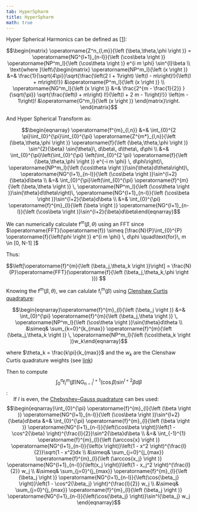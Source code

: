 ```yaml
---
tab: HyperSpharm
title: HyperSpharm
math: true
---
```


Hyper Spherical Harmonics can be defined as [[1](https://www.ncbi.nlm.nih.gov/pmc/articles/PMC4033314/)]:

$$\begin{matrix} \operatorname{Z^n_{l,m}}{\left (\beta,\theta,\phi \right )} = \operatorname{NG^{l+1}_{n-l}}{\left (\cos\beta \right )} \operatorname{NP^m_l}{\left (\cos\theta \right )} e^{i m \phi} \sin^{l}\beta \\ \text{where }\left\{\begin{matrix} \operatorname{NP^m_l}{\left (x \right )} &=& \frac{1}{\sqrt{4\pi}}\sqrt{\frac{\left(2 l + 1\right) \left(l - m\right)!}{\left(l + m\right)!}} &\operatorname{P^m_l}{\left (x \right )} \\ \operatorname{NG^m_l}{\left (x \right )} &=& \frac{2^{m - \frac{1}{2}} }{\sqrt{\pi}} \sqrt{\frac{\left(l + m\right) l!}{\left(l + 2 m - 1\right)!}} \left(m - 1\right)! &\operatorname{G^m_l}{\left (x \right )} \end{matrix}\right. \end{matrix}$$

And Hyper Spherical Transform as:

$$\begin{eqnarray} \operatorname{f^{m}_{l,n}} &=& \int_{0}^{2 \pi}\int_{0}^{\pi}\int_{0}^{\pi} \operatorname{Z^{m*}_{l,n}}{\left (\beta,\theta,\phi \right )} \operatorname{f}{\left (\beta,\theta,\phi \right )} \sin^{2}{\beta} \sin{\theta}\, d\beta\, d\theta\, d\phi  
\\ &=&  \int_{0}^{\pi}\left(\int_{0}^{\pi} \left(\int_{0}^{2 \pi} \operatorname{f}{\left (\beta,\theta,\phi \right )} e^{-i m \phi} \, d\phi\right)\, \operatorname{NP^m_l}{\left (\cos\theta \right )}\sin{\theta}d\theta\right)\, \operatorname{NG^{l+1}_{n-l}}{\left (\cos\beta \right )}\sin^{l+2}{\beta}d\beta
\\ &=&  \int_{0}^{\pi}\left(\int_{0}^{\pi} \operatorname{f}^{m}{\left (\beta,\theta \right )} \, \operatorname{NP^m_l}{\left (\cos\theta \right )}\sin{\theta}d\theta\right)\, \operatorname{NG^{l+1}_{n-l}}{\left (\cos\beta \right )}\sin^{l+2}{\beta}d\beta
\\ &=&  \int_{0}^{\pi} \operatorname{f}^{m}_{l}{\left (\beta \right )} \operatorname{NG^{l+1}_{n-l}}{\left (\cos\beta \right )}\sin^{l+2}{\beta}d\beta\end{eqnarray}$$

We can numerically calculate $\operatorname{f}^{m}{\left (\beta,\theta \right )}$ using an FFT since 
$\operatorname{FFT}(\operatorname{f}) \simeq [\frac{N}{P}\int_{0}^{P} \operatorname{f}{\left(\phi \right )} e^{i m \phi} \, d\phi \quad\text{for}\, m \in [0, N-1] ]$

Thus:

$$\left[\operatorname{f}^{m}{\left (\beta_j,\theta_k \right )}\right] = \frac{N}{P}\operatorname{FFT}(\operatorname{f}{\left (\beta_j,\theta_k,\phi \right )}) $$

Knowing the $\operatorname{f}^{m}{\left (\beta,\theta \right )}$, we can calulate $\operatorname{f}^{m}_{l}{\left (\beta \right )}$ using [Clenshaw Curtis quadrature](clenshaw_curtis.md):

$$\begin{eqnarray}\operatorname{f}^{m}_{l}{\left (\beta_j \right )} 
&=& \int_{0}^{\pi} \operatorname{f}^{m}{\left (\beta_j,\theta \right )} \, \operatorname{NP^m_l}{\left (\cos\theta \right )}\sin{\theta}d\theta 
\\ &\simeq& \sum_{k=0}^{k_{max}} \operatorname{f}^{m}{\left (\beta_j,\theta_k \right )} \, \operatorname{NP^m_l}{\left (\cos\theta_k \right )}w_k\end{eqnarray}$$

where $\theta_k = \frac{k\pi}{k_{max}}$ and the $w_k$ are the  Clenshaw Curtis quadrature weights (see [link](clenshaw_curtis.md))

Then to compute $$\int_{0}^{\pi} \operatorname{f}^{m}_{l}{\left (\beta \right )} \operatorname{NG^{l+1}_{n-l}}{\left (\cos\beta \right )}\sin^{l+2}{\beta}d\beta$$: <br>
&nbsp;&nbsp;&nbsp;&nbsp; If $l$ is even, the [Chebyshev–Gauss quadrature](https://en.wikipedia.org/wiki/Chebyshev%E2%80%93Gauss_quadrature) can bes used:<br>
$$\begin{eqnarray}\int_{0}^{\pi} \operatorname{f}^{m}_{l}{\left (\beta \right )} \operatorname{NG^{l+1}_{n-l}}{\left (\cos\beta \right )}\sin^{l+2}{\beta}d\beta
&=&  \int_{0}^{\pi} \operatorname{f}^{m}_{l}{\left (\beta \right )} \operatorname{NG^{l+1}_{n-l}}{\left(\cos\beta \right)}\left(1 - \cos^2{\beta} \right)^{\frac{l}{2}}\sin^2{\beta}d\beta
\\ &=& \int_{-1}^{1} \operatorname{f}^{m}_{l}{\left (\arccos{x} \right )} \operatorname{NG^{l+1}_{n-l}}{\left(x \right)}\left(1 - x^2 \right)^{\frac{l}{2}}\sqrt{1 - x^2}dx
\\ &\simeq& \sum_{j=0}^{j_{max}} \operatorname{f}^{m}_{l}{\left (\arccos{x_j} \right )} \operatorname{NG^{l+1}_{n-l}}{\left(x_j \right)}\left(1 - x_j^2 \right)^{\frac{l}{2}} w_j
\\ &\simeq& \sum_{j=0}^{j_{max}} \operatorname{f}^{m}_{l}{\left (\beta_j \right )} \operatorname{NG^{l+1}_{n-l}}{\left(\cos{\beta_j} \right)}\left(1 - \cos^2{\beta_j} \right)^{\frac{l}{2}} w_j
\\ &\simeq& \sum_{j=0}^{j_{max}} \operatorname{f}^{m}_{l}{\left (\beta_j \right )} \operatorname{NG^{l+1}_{n-l}}{\left(\cos{\beta_j} \right)}\sin^l{\beta_j} w_j
\end{eqnarray}$$